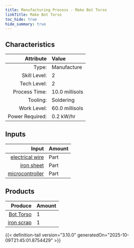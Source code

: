 ```yaml
---
title: Manufacturing Process - Make Bot Torso
linkTitle: Make Bot Torso
toc_hide: true
hide_summary: true
---
```

<!-- This is generated by the MarsSim HelpGenertor, do not edit. -->


## Characteristics

| Attribute      | Value |
|--------:|:------|
|Type:|Manufacture|
|Skill Level:|2|
|Tech Level:|2|
|Process Time:|10.0 millisols|
|Tooling:|Soldering|
|Work Level:|60.0 millisols|
|Power Required:|0.2 kW/hr|

## Inputs

| Input      | Amount |
|--------:|:------|
|[electrical wire](/docs/definitions/part/electrical-wire)|Part|6|
|[iron sheet](/docs/definitions/part/iron-sheet)|Part|1|
|[microcontroller](/docs/definitions/part/microcontroller)|Part|1|

## Products


| Produce      | Amount |
|--------:|:------|
|[Bot Torso](/docs/definitions/part/bot-torso)|1|
|[iron scrap](/docs/definitions/part/iron-scrap)|1|



{{< definition-tail version="3.10.0" generatedOn="2025-10-09T21:45:01.8754429" >}}



